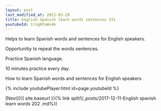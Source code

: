```yaml
---
layout: post
last_modified_at: 2021-03-29
title: English Spanish learn words sentences 331 
youtubeId: trsgKFaWx4k
---
```

 
 
Helps to learn Spanish words and sentences for English speakers.

Opportunitiy to repeat the words sentences. 

Practice Spanish language. 
 
10 minutes practice every day. 
 
How to learn Spanish words and sentences for English speakers 
 
{% include youtubePlayer.html id=page.youtubeId %}
 
 
[Next]({{ site.baseurl }}{% link  split1/_posts/2017-12-11-English spanish learn words 202 .md%})
 
